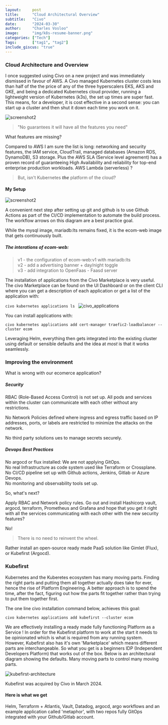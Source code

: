 ```yaml
---
layout:     post
title:      "Cloud Architectural Overview"
subtitle:   "Civo"
date:       "2024-03-30"
author:     "Charles Vosloo"
image:      "img/k8s-resume-banner.png"
categories: ["Tech"]
Tags:       ["tag1", "tag2"]
include_giscus: "true"
---
```

### Cloud Architecture and Overview
I once suggested using Civo on a new project and was immediately dismissed in favour of AWS. A Civo managed Kubernetes cluster costs less than half of the the price of any of the three hyperscalers EKS, AKS and GKE, and being a dedicated Kubernetes cloud provider, running a lightweight version of Kubernetes (k3s), the set up times are super fast. This means, for a developer, it is cost effective in a second sense: you can start up a cluster and then shut it down each time you work on it.

<!-- <img src="/k8s-resume-blog/img/discord_chat3.png" alt="screenshot2">   works too! -->
<!-- ![screenshot](.Site.BaseURL/img/discord_chat3.png) -->
<!-- ![screenshot]({{ .Site.BaseURL }}/img/discord_chat3.png) -->
![screenshot2](https://journeyman33.github.io/k8s-resume-blog/img/discord_chat3.png)


> "No guarantees it will have all the features you need"  

What features are missing? 

Compared to AWS I am sure the list is long: networking and security features, the IAM service, CloudTrail, managed databases (Amazon RDS, DynamoDB), S3 storage. Plus the AWS SLA (Service level agreement) has a proven record of guaranteeing High Availability and reliability for top-end enterprise production workloads. AWS Lambda (serverless) ?  

> But, isn't Kubernetes ***the*** platform of the cloud?  


#### My Setup  

<!-- ![cloud-arch](/img/cloud_diagram2.png) -->
![screenshot2](https://journeyman33.github.io/k8s-resume-blog/img/cloud_diagram2.png)

A convenient next step after setting up git and github is to use Github Actions as part of the CI/CD implementation to automate the build process. The workflow arrows on this diagram are a best practice goal.   
<!-- After that, setting up Flux or ArgoCD provides a full CI/CD GitOps environment. -->

While the mysql image, mariadb:lts remains fixed, it is the ecom-web image that gets  continuously built.   
 
<!-- The [Docker commands](docker_commands.md) in the MYNOTES menus shows the process of building a new ecom-web image and pushing it to Gihub.  

```kubectl set image deployment/web web=journeyman ecom-web:v2```    
adds the new image to the web deployment and  
``` kubectl -n ecom rollback  ```  
allows you to rollback to verison v1. 

Github Acitons can automate this process. -->

##### The interations of ecom-web:  
  
> v1 - the configuration of ecom-web:v1 with mariadb:lts  
> v2 - add a advertising banner + day/night toggle  
> v3 - add integration to OpenFaas - Faasd server  


The installation of applications from the Civo Marketplace is very useful. The civo Marketplace can be found on the UI Dashboard or on the client CLI where you can get a description of each application or get a list of the application with:  

```civo kubernetes applications ls ```
![civo_applications](https://journeyman33.github.io/k8s-resume-blog/img/civo_applications2.png)

You can install applications with: 

``` civo kubernetes applications add cert-manager traefic2-loadbalancer --cluster ecom ```  

Leveraging Helm, everything then gets integrated into the existing cluster using default or sensible defaults and the idea at *most* is that it works seamlessly. <!--Helm is used under the hood.-->  
<!-- , but the integration is smoother than with vanilla helm. -->


### Improving the environment

What is wrong with our ecomerce application?  
    
##### Security  
RBAC (Role-Based Access Control) is not set up. All pods and services within the cluster can communicate with each other without any restrictions.

No Network Policies defined where ingress and egress traffic based on IP addresses, ports, or labels are restricted to minimize the attacks on the network.

No third party solutions ues to manage secrets securely.

##### Devops Best Practices

No argocd or flux installed: We are not applying GitOps.    
No real Infrastructure as code system used like Terraform or Crossplane.   
No CI/CD pipeline set up with Github actions, Jenkins, Gitlab or Azure Devops.  
No monitoring and observability tools set up.    

So, what's next?  

Apply RBAC and Network policy rules. Go out and install Hashicorp vault, argocd, terraform, Prometheus and Grafana and hope that you get it right with  all the services communicating with each other with the new security features?  

No! 
>There is no need to reinvent the wheel. 

Rather install an open-source ready made PaaS solution like Gimlet (Flux), or Kubefirst (Argocd).

### Kubefirst

Kubernetes and the Kuberetes ecosystem has many moving parts. Finding the right parts and  putting them all together actually does take for ever, hence the rise of Platform Engineering. A better approach is to spend the time, after the fact, figuring out how the parts fit together rather than trying to put them together first.


The one line civo installation command below, achieves this goal: 

``` civo kubernetes applications add kubefirst --cluster ecom ```  

We are effectively installing a ready made fully functioning Platform as a Service ! In order for the Kubefirst platform to work at the start it needs to be opinionated which is what is required from any running system. However, Kubefirst also has it's own 'Marketplace' which means different parts are interchangeable. So what you get is a beginners IDP (Independent Developers Platform) that works out of the box. Below is an architectural diagram showing the defaults. Many moving parts to control many moving parts.        

![kubefirst-architecture](https://journeyman33.github.io/k8s-resume-blog/img/kubefirst-arch.png)  

Kubefirst was acquired by Civo in March 2024.  
#### Here is what we get
Helm, Terraform + Atlantis, Vault, Datadog, argocd, argo workflows and an example application called 'metaphor', with two repos fully GitOps integrated with your Github/Gitlab account.

<!-- Giscus Comments Section -->
<!-- <script src="https://giscus.app/client.js"
        data-repo="journeyman33/k8s-resume-blog"
        data-repo-id="R_kgDOLmnhzg"
        data-category="Announcements"
        data-category-id="DIC_kwDOLmnhzs4Ceicj"
        data-mapping="pathname"
        data-strict="0"
        data-reactions-enabled="1"
        data-emit-metadata="0"
        data-input-position="bottom"
        data-theme="preferred_color_scheme"
        data-lang="en"
        crossorigin="anonymous"
        async>
</script>
<noscript>
    Comments powered by <a href="https://giscus.app" target="_blank" rel="noopener noreferrer">Giscus</a>.
</noscript> -->
